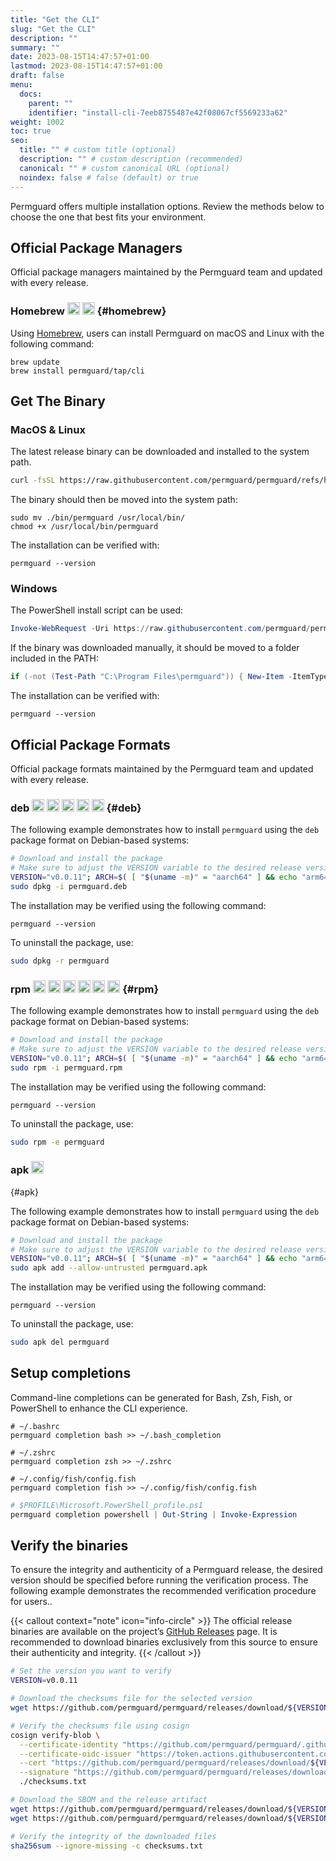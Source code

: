 ```yaml
---
title: "Get the CLI"
slug: "Get the CLI"
description: ""
summary: ""
date: 2023-08-15T14:47:57+01:00
lastmod: 2023-08-15T14:47:57+01:00
draft: false
menu:
  docs:
    parent: ""
    identifier: "install-cli-7eeb8755487e42f08067cf5569233a62"
weight: 1002
toc: true
seo:
  title: "" # custom title (optional)
  description: "" # custom description (recommended)
  canonical: "" # custom canonical URL (optional)
  noindex: false # false (default) or true
---
```


Permguard offers multiple installation options. Review the methods below to choose the one that best fits your environment.

## Official Package Managers

Official package managers maintained by the Permguard team and updated with every release.

### Homebrew <img alt="macOS" src="https://img.shields.io/badge/MacOS-000000?logo=apple&logoColor=F0F0F0" height="20"> <img alt="Linux" src="https://img.shields.io/badge/Linux-FCC624?logo=linux&logoColor=black" height="20"> {#homebrew}

Using [Homebrew](https://brew.sh/), users can install Permguard on macOS and Linux with the following command:

```shell [bash]
brew update
brew install permguard/tap/cli
```

## Get The Binary

### MacOS & Linux

The latest release binary can be downloaded and installed to the system path.

```bash
curl -fsSL https://raw.githubusercontent.com/permguard/permguard/refs/heads/main/install.sh | sh -s
```

The binary should then be moved into the system path:

```shell [bash]
sudo mv ./bin/permguard /usr/local/bin/
chmod +x /usr/local/bin/permguard
```

The installation can be verified with:

```shell [bash]
permguard --version
```

### Windows

The PowerShell install script can be used:

```powershell [powershell]
Invoke-WebRequest -Uri https://raw.githubusercontent.com/permguard/permguard/refs/heads/main/install.ps1 -UseBasicParsing | Invoke-Expression
```

If the binary was downloaded manually, it should be moved to a folder included in the PATH:

```powershell [powershell]
if (-not (Test-Path "C:\Program Files\permguard")) { New-Item -ItemType Directory -Path "C:\Program Files\permguard" | Out-Null }; Move-Item .\bin\permguard.exe "C:\Program Files\permguard\permguard.exe" -Force; if ($env:PATH -notlike "*C:\Program Files\permguard*") { setx PATH "$($env:PATH);C:\Program Files\permguard" }
```

The installation can be verified with:

```shell [bash]
permguard --version
```

## Official Package Formats

Official package formats maintained by the Permguard team and updated with every release.

### deb <img alt="Ubuntu" src="https://img.shields.io/badge/Ubuntu-E95420?logo=ubuntu&logoColor=white" height="20"> <img alt="Debian" src="https://img.shields.io/badge/Debian-A81D33?logo=debian&logoColor=white" height="20"> <img alt="Linux Mint" src="https://img.shields.io/badge/Linux_Mint-87CF3E?logo=linuxmint&logoColor=fff" height="20"> <img alt="Pop!_OS" src="https://img.shields.io/badge/Pop!_OS-48B9C7?logo=popos&logoColor=fff" height="20"> <img alt="Elementary OS" src="https://img.shields.io/badge/Elementary_OS-64BAFF?logo=elementary&logoColor=fff" height="20">  {#deb}

The following example demonstrates how to install `permguard` using the `deb` package format on Debian-based systems:

```bash
# Download and install the package
# Make sure to adjust the VERSION variable to the desired release version
VERSION="v0.0.11"; ARCH=$( [ "$(uname -m)" = "aarch64" ] && echo "arm64" || echo "x86_64" ); curl -fsSL -o permguard.deb "https://github.com/permguard/permguard/releases/download/${VERSION}/permguard_cli_Linux_${ARCH}.deb"
sudo dpkg -i permguard.deb
```

The installation may be verified using the following command:

```shell [bash]
permguard --version
```

To uninstall the package, use:

```bash
sudo dpkg -r permguard
```

### rpm <img alt="Fedora" src="https://img.shields.io/badge/Fedora-51A2DA?logo=fedora&logoColor=fff" height="20"> <img alt="CentOS" src="https://img.shields.io/badge/CentOS-002260?logo=centos&logoColor=F0F0F0" height="20"> <img alt="Red Hat Enterprise Linux" src="https://img.shields.io/badge/Red_Hat-EE0000?logo=redhat&logoColor=white" height="20"> <img alt="Rocky Linux" src="https://img.shields.io/badge/Rocky_Linux-10B981?logo=rockylinux&logoColor=fff" height="20"> <img alt="AlmaLinux" src="https://img.shields.io/badge/AlmaLinux-0F4C81?logo=almalinux&logoColor=fff" height="20"> <img alt="openSUSE" src="https://img.shields.io/badge/openSUSE-73BA25?logo=opensuse&logoColor=fff" height="20"> {#rpm}

The following example demonstrates how to install `permguard` using the `deb` package format on Debian-based systems:

```bash
# Download and install the package
# Make sure to adjust the VERSION variable to the desired release version
VERSION="v0.0.11"; ARCH=$( [ "$(uname -m)" = "aarch64" ] && echo "arm64" || echo "x86_64" ); curl -fsSL -o permguard.rpm "https://github.com/permguard/permguard/releases/download/${VERSION}/permguard_cli_Linux_${ARCH}.rpm"
sudo rpm -i permguard.rpm
```

The installation may be verified using the following command:

```shell [bash]
permguard --version
```

To uninstall the package, use:

```bash
sudo rpm -e permguard
```

### apk <img alt="Alpine Linux" src="https://img.shields.io/badge/Alpine_Linux-0D597F?logo=alpinelinux&logoColor=white" height="20">
 {#apk}

The following example demonstrates how to install `permguard` using the `deb` package format on Debian-based systems:

```bash
# Download and install the package
# Make sure to adjust the VERSION variable to the desired release version
VERSION="v0.0.11"; ARCH=$( [ "$(uname -m)" = "aarch64" ] && echo "arm64" || echo "x86_64" ); curl -fsSL -o permguard.apk "https://github.com/permguard/permguard/releases/download/${VERSION}/permguard_cli_Linux_${ARCH}.apk"
sudo apk add --allow-untrusted permguard.apk
```

The installation may be verified using the following command:

```shell [bash]
permguard --version
```

To uninstall the package, use:

```bash
sudo apk del permguard
```

## Setup completions

Command-line completions can be generated for Bash, Zsh, Fish, or PowerShell to enhance the CLI experience.

```shell [bash]
# ~/.bashrc
permguard completion bash >> ~/.bash_completion
```

```shell [zsh]
# ~/.zshrc
permguard completion zsh >> ~/.zshrc
```

```shell [fish]
# ~/.config/fish/config.fish
permguard completion fish >> ~/.config/fish/config.fish
```

```powershell [powershell]
# $PROFILE\Microsoft.PowerShell_profile.ps1
permguard completion powershell | Out-String | Invoke-Expression
```

## Verify the binaries

To ensure the integrity and authenticity of a Permguard release, the desired version should be specified before running the verification process.
The following example demonstrates the recommended verification procedure for users..

{{< callout context="note" icon="info-circle" >}}
The official release binaries are available on the project’s [GitHub Releases](https://github.com/permguard/permguard/releases) page.
It is recommended to download binaries exclusively from this source to ensure their authenticity and integrity.
{{< /callout >}}

```bash
# Set the version you want to verify
VERSION=v0.0.11

# Download the checksums file for the selected version
wget https://github.com/permguard/permguard/releases/download/${VERSION}/checksums.txt

# Verify the checksums file using cosign
cosign verify-blob \
  --certificate-identity "https://github.com/permguard/permguard/.github/workflows/release.yml@refs/tags/${VERSION}" \
  --certificate-oidc-issuer "https://token.actions.githubusercontent.com" \
  --cert "https://github.com/permguard/permguard/releases/download/${VERSION}/checksums.txt.pem" \
  --signature "https://github.com/permguard/permguard/releases/download/${VERSION}/checksums.txt.sig" \
  ./checksums.txt

# Download the SBOM and the release artifact
wget https://github.com/permguard/permguard/releases/download/${VERSION}/permguard_cli_Linux_x86_64.tar.gz.sbom.json
wget https://github.com/permguard/permguard/releases/download/${VERSION}/permguard_cli_Linux_x86_64.tar.gz

# Verify the integrity of the downloaded files
sha256sum --ignore-missing -c checksums.txt
```

